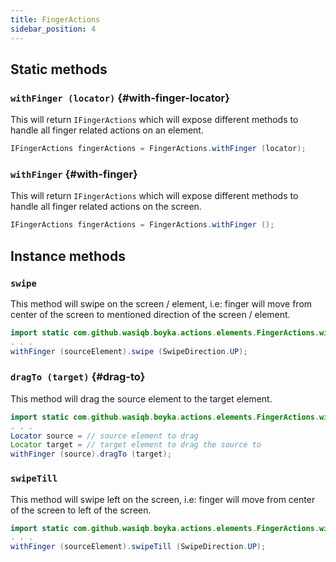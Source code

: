 ```yaml
---
title: FingerActions
sidebar_position: 4
---
```


## Static methods

### `withFinger (locator)` {#with-finger-locator}

This will return `IFingerActions` which will expose different methods to handle all finger related actions on an element.

```java
IFingerActions fingerActions = FingerActions.withFinger (locator);
```

### `withFinger` {#with-finger}

This will return `IFingerActions` which will expose different methods to handle all finger related actions on the screen.

```java
IFingerActions fingerActions = FingerActions.withFinger ();
```

## Instance methods

### `swipe`

This method will swipe on the screen / element, i.e: finger will move from center of the screen to mentioned direction of the screen / element.

```java
import static com.github.wasiqb.boyka.actions.elements.FingerActions.withFinger;
. . .
withFinger (sourceElement).swipe (SwipeDirection.UP);
```

### `dragTo (target)` {#drag-to}

This method will drag the source element to the target element.

```java
import static com.github.wasiqb.boyka.actions.elements.FingerActions.withFinger;
. . .
Locator source = // source element to drag
Locator target = // target element to drag the source to
withFinger (source).dragTo (target);
```

### `swipeTill`

This method will swipe left on the screen, i.e: finger will move from center of the screen to left of the screen.

```java
import static com.github.wasiqb.boyka.actions.elements.FingerActions.withFinger;
. . .
withFinger (sourceElement).swipeTill (SwipeDirection.UP);
```
